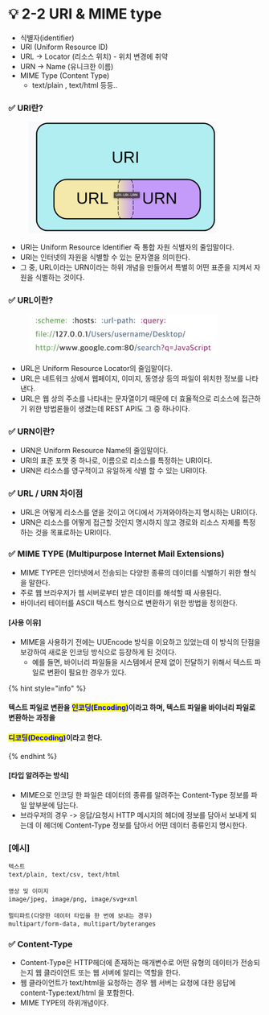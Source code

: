 # 💡 2-2 URI & MIME type

* 식별자(identifier)
* URI (Uniform Resource ID)
* URL -> Locator (리소스 위치) - 위치 변경에 취약
* URN -> Name (유니크한 이름)
* MIME Type (Content Type)
  * text/plain , text/html 등등..

### ✅ URI란?

<figure><img src="../.gitbook/assets/image (3) (1).png" alt="" width="375"><figcaption></figcaption></figure>

* URI는 Uniform Resource Identifier 즉 통합 자원 식별자의 줄임말이다.
* URI는 인터넷의 자원을 식별할 수 있는 문자열을 의미한다.
* 그 중, URL이라는 URN이라는 하위 개념을 만들어서 특별히 어떤 표준을 지켜서 자원을 식별하는 것이다.



### ✅ URL이란?

<figure><img src="../.gitbook/assets/image (1) (1) (1) (1).png" alt="" width="375"><figcaption></figcaption></figure>

* URL은 Uniform Resource Locator의 줄임말이다.
* URL은 네트워크 상에서 웹페이지, 이미지, 동영상 등의 파일이 위치한 정보를 나타낸다.
* URL은 웹 상의 주소를 나타내는 문자열이기 때문에 더 효율적으로 리소스에 접근하기 위한 방법론들이 생겼는데 REST API도 그 중 하나이다.

### ✅ URN이란?

* URN은 Uniform Resource Name의 줄임말이다.
* URI의 표준 포맷 중 하나로, 이름으로 리소스를 특정하는 URI이다.
* URN은 리소스를 영구적이고 유일하게 식별 할 수 있는 URI이다.

### ✅ URL / URN 차이점

* URL은 어떻게 리소스를 얻을 것이고 어디에서 가져와야하는지 명시하는 URI이다.
* URN은 리소스를 어떻게 접근할 것인지 명시하지 않고 경로와 리소스 자체를 특정하는 것을 목표로하는 URI이다.

### ✅ MIME TYPE (Multipurpose Internet Mail Extensions)

* MIME TYPE은 인터넷에서 전송되는 다양한 종류의 데이터를 식별하기 위한 형식을 말한다.
* 주로 웹 브라우저가 웹 서버로부터 받은 데이터를 해석할 때 사용된다.
* 바이너리 테이터를 ASCII 텍스트 형식으로 변환하기 위한 방법을 정의한다.

#### \[사용 이유]

* MIME을 사용하기 전에는 UUEncode 방식을 이요하고 있었는데 이 방식의 단점을 보강하여 새로운 인코딩 방식으로 등장하게 된 것이다.
  * 예를 들면, 바이너리 파일들을 시스템에서 문제 없이 전달하기 위해서 텍스트 파일로 변환이 필요한 경우가 있다.

{% hint style="info" %}
#### 텍스트 파일로 변환을 <mark style="color:blue;">인코딩(Encoding)</mark>이라고 하며, 텍스트 파일을 바이너리 파일로 변환하는 과정을&#x20;

#### <mark style="color:blue;">디코딩(Decoding)</mark>이라고 한다.
{% endhint %}

#### \[타입 알려주는 방식]

* MIME으로 인코딩 한 파일은 데이터의 종류를 알려주는 Content-Type 정보를 파일 앞부분에 담는다.
* 브라우저의 경우 -> 응답/요청시 HTTP 메시지의 헤더에 정보를 담아서 보내게 되는데 이 헤더에                   Content-Type  정보를 담아서 어떤 데이터 종류인지 명시한다.

### \[예시]

```
텍스트
text/plain, text/csv, text/html

영상 및 이미지
image/jpeg, image/png, image/svg+xml

멀티파트(다양한 데이터 타입을 한 번에 보내는 경우)
multipart/form-data, multipart/byteranges

```

### ✅ Content-Type

* Content-Type은 HTTP헤더에 존재하는 매개변수로 어떤 유형의 데이터가 전송되는지 웹 클라이언트 또는 웹 서버에 알리는 역할을 한다.
* 웹 클라이언트가 text/html을 요청하는 경우 웹 서버는 요청에 대한 응답에 content-Type:text/html 을 포함한다.
* MIME TYPE의 하위개념이다.




